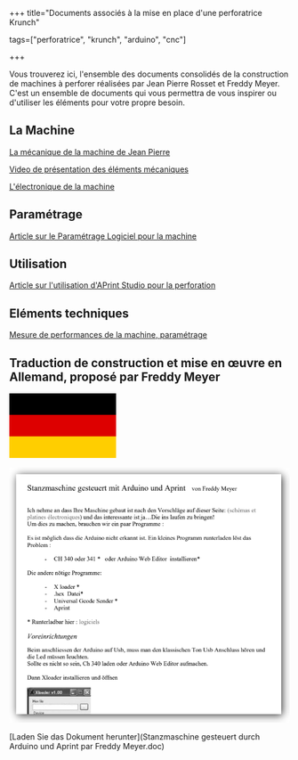 +++
title="Documents associés à la mise en place d'une perforatrice Krunch"

tags=["perforatrice", "krunch", "arduino", "cnc"]

+++



Vous trouverez ici, l'ensemble des documents consolidés de la construction de machines à perforer réalisées par Jean Pierre Rosset et Freddy Meyer. C'est un ensemble de documents qui vous permettra de vous inspirer ou d'utiliser les éléments pour votre propre besoin.

## La Machine

[La mécanique de la machine de Jean Pierre](mecanique/jeanpierre/2emeproto.md)

[Video de présentation des éléments mécaniques](https://www.youtube.com/watch?v=4iaGYADh8EE)

[L'électronique de la machine](electronique/electronique.md)

## Paramétrage

[Article sur le Paramétrage Logiciel pour la machine](logiciel/parametrage_machine.md)

## Utilisation

[Article sur l'utilisation d'APrint Studio pour la perforation](logiciel/utilisation_perforatrice.md)

## Eléments techniques

[Mesure de performances de la machine, paramétrage](miseaupoint/mesures.md)



## Traduction de construction et mise en œuvre en Allemand, proposé par Freddy Meyer





![](Flag_of_Germany.png)

![](doc_traduction.png)

[Laden Sie das Dokument herunter](Stanzmaschine gesteuert durch Arduino und Aprint par Freddy Meyer.doc)
